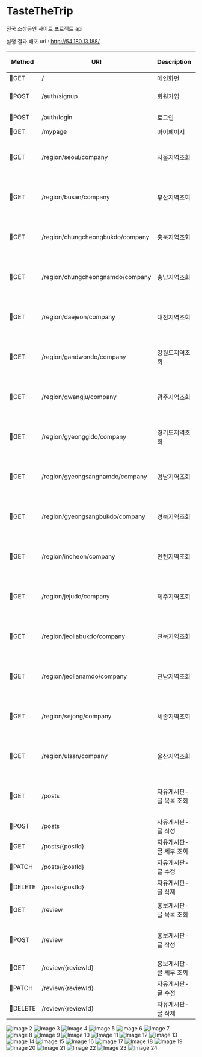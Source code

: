 # TasteTheTrip
전국 소상공인 사이트 프로젝트 api

실행 결과
배포 url : http://54.180.13.188/

|Method|URI|Description|비회원 접근 권한|JSON 변수 명|parameter|
|---|---|---|---|---|---|
|GET|/|메인화면|O|-|-|
|POST|/auth/signup|회원가입|O|name, email, password|-|
|POST|/auth/login|로그인|O|username, password|-|
|GET|/mypage|마이페이지|X|-|-|
|GET|/region/seoul/company|서울지역조회|X|-|smallCode, district, page(optional, default = 0), size(optional, default = 6)|
|GET|/region/busan/company|부산지역조회|X|-|smallCode, district, page(optional, default = 0), size(optional, default = 6)|
|GET|/region/chungcheongbukdo/company|충북지역조회|X|-|smallCode, district, page(optional, default = 0), size(optional, default = 6)|
|GET|/region/chungcheongnamdo/company|충남지역조회|X|-|smallCode, district, page(optional, default = 0), size(optional, default = 6)|
|GET|/region/daejeon/company|대전지역조회|X|-|smallCode, district, page(optional, default = 0), size(optional, default = 6)|
|GET|/region/gandwondo/company|강원도지역조회|X|-|smallCode, district, page(optional, default = 0), size(optional, default = 6)|
|GET|/region/gwangju/company|광주지역조회|X|-|smallCode, district, page(optional, default = 0), size(optional, default = 6)|
|GET|/region/gyeonggido/company|경기도지역조회|X|-|smallCode, district, page(optional, default = 0), size(optional, default = 6)|
|GET|/region/gyeongsangnamdo/company|경남지역조회|X|-|smallCode, district, page(optional, default = 0), size(optional, default = 6)|
|GET|/region/gyeongsangbukdo/company|경북지역조회|X|-|smallCode, district, page(optional, default = 0), size(optional, default = 6)|
|GET|/region/incheon/company|인천지역조회|X|-|smallCode, district, page(optional, default = 0), size(optional, default = 6)|
|GET|/region/jejudo/company|제주지역조회|X|-|smallCode, district, page(optional, default = 0), size(optional, default = 6)|
|GET|/region/jeollabukdo/company|전북지역조회|X|-|smallCode, district, page(optional, default = 0), size(optional, default = 6)|
|GET|/region/jeollanamdo/company|전남지역조회|X|-|smallCode, district, page(optional, default = 0), size(optional, default = 6)|
|GET|/region/sejong/company|세종지역조회|X|-|smallCode, district, page(optional, default = 0), size(optional, default = 6)|
|GET|/region/ulsan/company|울산지역조회|X|-|smallCode, district, page(optional, default = 0), size(optional, default = 6)|
|GET|/posts|자유게시판-글 목록 조회|X|-|page(optional), size(optional), title(optional), content(optional), writtenBy(optional)|
|POST|/posts|자유게시판-글 작성|X|title, content|-|
|GET|/posts/{postId}|자유게시판-글 세부 조회|X|-|{postId}|
|PATCH|/posts/{postId}|자유게시판-글 수정|X, 작성자 외 수정 불가|title, content|{postId}|
|DELETE|/posts/{postId}|자유게시판-글 삭제|X, 작성자 외 삭제 불가|-|{postId}|
|GET|/review|홍보게시판-글 목록 조회|X|title, content, writtenBy|-|
|POST|/review|홍보게시판-글 작성|X, Member.ROLE == CEO 아니면 작성 불가|title, content, images(List)|-|
|GET|/review/{reviewId}|홍보게시판-글 세부 조회|X|-|{reviewId}|
|PATCH|/review/{reviewId}|자유게시판-글 수정|X, 작성자 외 수정 불가|title, content|{reviewId}|
|DELETE|/review/{reviewId}|자유게시판-글 삭제|X, 작성자 외 삭제 불가|-|{reviewId}|

![Image 2](result/2.jpg)
![Image 3](result/3.jpg)
![Image 4](result/4.jpg)
![Image 5](result/5.jpg)
![Image 6](result/6.jpg)
![Image 7](result/7.jpg)
![Image 8](result/8.jpg)
![Image 9](result/9.jpg)
![Image 10](result/10.jpg)
![Image 11](result/11.jpg)
![Image 12](result/12.jpg)
![Image 13](result/13.jpg)
![Image 14](result/14.jpg)
![Image 15](result/15.jpg)
![Image 16](result/16.jpg)
![Image 17](result/17.jpg)
![Image 18](result/18.jpg)
![Image 19](result/19.jpg)
![Image 20](result/20.jpg)
![Image 21](result/21.jpg)
![Image 22](result/22.jpg)
![Image 23](result/23.jpg)
![Image 24](result/24.jpg)

